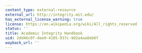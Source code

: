 ```yaml
---
content_type: external-resource
external_url: http://integrity.mit.edu/
has_external_license_warning: true
license: https://en.wikipedia.org/wiki/All_rights_reserved
status: ''
title: Academic Integrity Handbook
uid: 2dd46c0f-dee9-4105-937c-9d2a4aa8eb6f
wayback_url: ''
---
```

